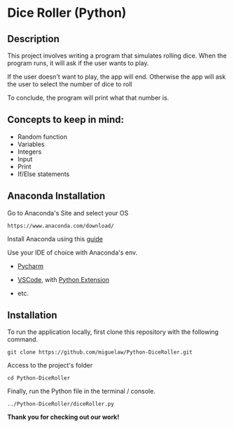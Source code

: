 # Dice Roller (Python)

## Description

This project involves writing a program that simulates rolling dice. When the program runs, it will ask if the user wants to play. 

If the user doesn't want to play, the app will end. Otherwise the app will ask the user to select the number of dice to roll

To conclude, the program will print what that number is. 


## Concepts to keep in mind:

* Random function
* Variables
* Integers
* Input
* Print
* If/Else statements


## Anaconda Installation

Go to Anaconda's Site and select your OS

    https://www.anaconda.com/download/

Install Anaconda using this [guide](https://docs.anaconda.com/anaconda/install/)

Use your IDE of choice with Anaconda's env.

* [Pycharm](https://www.jetbrains.com/pycharm/)

* [VSCode](https://code.visualstudio.com/), with [Python Extension](https://marketplace.visualstudio.com/items?itemName=ms-python.python)

* etc.


## Installation

To run the application locally, first clone this repository with the following command.

	git clone https://github.com/miguelaw/Python-DiceRoller.git
	
Access to the project's folder

	cd Python-DiceRoller

Finally, run the Python file in the terminal / console.

	../Python-DiceRoller/diceRoller.py
	

**Thank you for checking out our work!**
